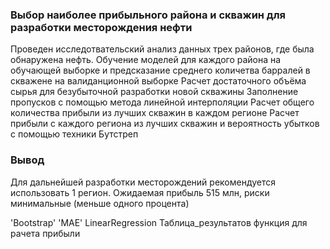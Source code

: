 ### Выбор наиболее прибыльного района и скважин для разработки месторождения нефти

Проведен исследотвательский анализ данных трех районов, где была обнаружена нефть.
Обучение моделей для каждого района на обучающей выборке и предсказание среднего количетва барралей в скважене на валиданционной выборке
Расчет достаточного объёма сырья для безубыточной разработки новой скважины
Заполнение пропусков с помощью метода линейной интерполяции
Расчет общего количества прибыли из лучших скважин в каждом регионе
Расчет прибыли с каждого региона из лучших скважин и вероятность убытков с помощью техники Бутстреп


### Вывод
Для дальнейшей разработки месторождений рекомендуется использовать 1 регион. Ожидаемая прибыль 515 млн, риски минимальные  (меньше одного процента)

'Bootstrap' 'MAE' LinearRegression Таблица_результатов функция для рачета прибыли
